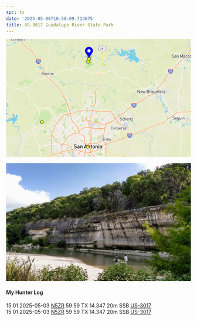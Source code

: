 ```yaml
---
spc: tx
date: '2025-05-06T10:58:09.714675'
title: US-3017 Guadalupe River State Park
---
```


![pasted_image.png](/static/pasted_image_0152.png)

![pasted_image001.png](/static/pasted_image001_0130.png)
#### My Hunter Log
15:01    2025-05-03    [N5ZR](https://qrz.com/db/N5ZR)    59    59    TX    14.347    20m    SSB    [US-3017](https://pota.app/#/park/US-3017)
<BR>15:01	2025-05-03	[N5ZR](https://qrz.com/db/N5ZR)	59	59	TX	14.347	20m	SSB	[US-3017](https://pota.app/#/park/US-3017)